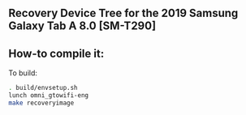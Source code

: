 ## Recovery Device Tree for the 2019 Samsung Galaxy Tab A 8.0 [SM-T290]

## How-to compile it:

To build:

```sh
. build/envsetup.sh
lunch omni_gtowifi-eng
make recoveryimage
